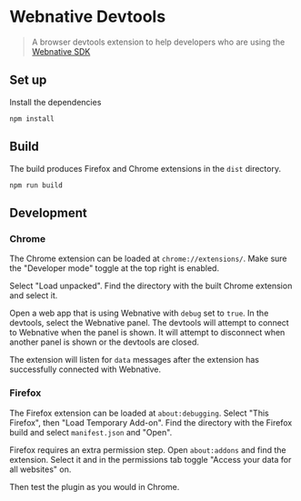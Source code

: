 # Webnative Devtools

> A browser devtools extension to help developers who are using the [Webnative SDK](https://webnative.dev/)

## Set up

Install the dependencies

```
npm install
```

## Build

The build produces Firefox and Chrome extensions in the `dist` directory.

```
npm run build
```

## Development

### Chrome

The Chrome extension can be loaded at `chrome://extensions/`. Make sure the "Developer mode" toggle at the top right is enabled.

Select "Load unpacked". Find the directory with the built Chrome extension and select it.

Open a web app that is using Webnative with `debug` set to `true`. In the devtools, select the Webnative panel. The devtools will attempt to connect to Webnative when the panel is shown. It will attempt to disconnect when another panel is shown or the devtools are closed.

The extension will listen for `data` messages after the extension has successfully connected with Webnative.

### Firefox

The Firefox extension can be loaded at `about:debugging`. Select "This Firefox", then "Load Temporary Add-on". Find the directory with the Firefox build and select `manifest.json` and "Open".

Firefox requires an extra permission step. Open `about:addons` and find the extension. Select it and in the permissions tab toggle "Access your data for all websites" on.

Then test the plugin as you would in Chrome.




 